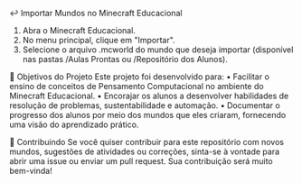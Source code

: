 ↩️ Importar Mundos no Minecraft Educacional
1. Abra o Minecraft Educacional.
2. No menu principal, clique em "Importar".
3. Selecione o arquivo .mcworld do mundo que deseja importar (disponível nas pastas /Aulas Prontas ou /Repositório dos Alunos).

🚀 Objetivos do Projeto
Este projeto foi desenvolvido para:
• Facilitar o ensino de conceitos de Pensamento Computacional no ambiente do Minecraft Educacional.
• Encorajar os alunos a desenvolver habilidades de resolução de problemas, sustentabilidade e automação.
• Documentar o progresso dos alunos por meio dos mundos que eles criaram, fornecendo uma visão do aprendizado prático.

📝 Contribuindo
Se você quiser contribuir para este repositório com novos mundos, sugestões de atividades ou correções, sinta-se à vontade para abrir uma issue ou enviar um pull request. Sua contribuição será muito bem-vinda!
